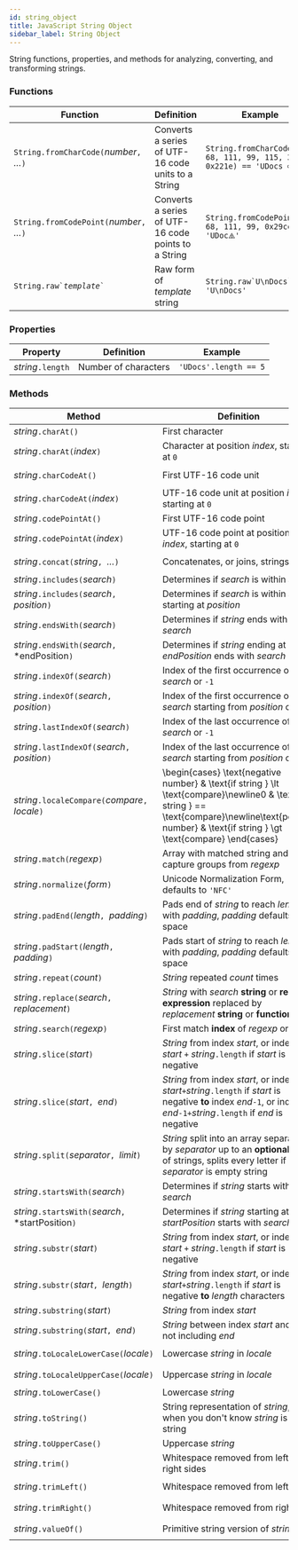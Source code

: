 ```yaml
---
id: string_object
title: JavaScript String Object
sidebar_label: String Object
---
```


String functions, properties, and methods for analyzing, converting, and transforming strings.

### Functions
Function | Definition | Example
---|---|---
`String.fromCharCode(`*number*`, `*…*`)` | Converts a series of UTF-16 code units to a String | `String.fromCharCode(85, 68, 111, 99, 115, 32, 0x221e) == 'UDocs ∞'`
`String.fromCodePoint(`*number*`, `*…*`)` | Converts a series of UTF-16 code points to a String | `String.fromCodePoint(85, 68, 111, 99, 0x29cc) == 'UDoc⧌'`
<code>String.raw&#96;*template*&#96;</code> | Raw form of *template* string | <code>String.raw&#96;U\nDocs&#96; == 'U\\nDocs'</code>

### Properties
Property | Definition | Example
---|---|---
*string*`.length` | Number of characters | `'UDocs'.length == 5`

### Methods
Method | Definition | Example
---|---|---
*string*`.charAt()` | First character | `'UDocs'.charAt() == 'U'`
*string*`.charAt(`*index*`)` | Character at position *index*, starting at `0` | `'UDocs'.charAt(3) == 'c'`
*string*`.charCodeAt()` | First UTF-16 code unit | `'⟌ division'.codePointAt() == 0x27cc`
*string*`.charCodeAt(`*index*`)` | UTF-16 code unit at position *index*, starting at `0` | `'Cube root ∛'.charCodeAt(10) == 0x221b`
*string*`.codePointAt()` | First UTF-16 code point | `'∜16'.codePointAt() == 0x221c`
*string*`.codePointAt(`*index*`)` | UTF-16 code point at position *index*, starting at `0` | `'For all ∀'.codePointAt(8) == 0x2200`
*string*`.concat(`*string*`, `*…*`)` | Concatenates, or joins, strings | `'UD'.concat('o', 'cs') == 'UDocs'`
*string*`.includes(`*search*`)` | Determines if *search* is within *string* | `'UDocs'.includes('cs')`
*string*`.includes(`*search*`, `*position*`)` | Determines if *search* is within *string* starting at *position* | `!'UDocs'.includes('cs', 4)`
*string*`.endsWith(`*search*`)` | Determines if *string* ends with *search* | `'UDocs'.endsWith('cs')`
*string*`.endsWith(`*search*`, `*endPosition`)` | Determines if *string* ending at *endPosition* ends with *search* | `!'UDocs'.endsWith('cs', 3)`
*string*`.indexOf(`*search*`)` | Index of the first occurrence of *search* or `-1` | `'UDocs'.indexOf('cs') == 3`
*string*`.indexOf(`*search*`, `*position*`)` | Index of the first occurrence of *search* starting from *position* or `-1` | `'UDocs'.indexOf('cs', 4) == -1`
*string*`.lastIndexOf(`*search*`)` | Index of the last occurrence of *search* or `-1` | `'UDocsUDocs'.lastIndexOf('cs') == 8`
*string*`.lastIndexOf(`*search*`, `*position*`)` | Index of the last occurrence of *search* starting from *position* or `-1` | `'UDocsUDocs'.lastIndexOf('cs', 7) == 3`
*string*`.localeCompare(`*compare*`, `*locale*`)` | \begin{cases} \text{negative number} & \text{if string } \lt \text{compare}\newline0 & \text{if string } == \text{compare}\newline\text{positive number} & \text{if string } \gt \text{compare} \end{cases} | `'晚安'.localeCompare('你早', 'zh-CN') == 1`
*string*`.match(`*regexp*`)` | Array with matched string and capture groups from *regexp* | `'UDocs'.match(/o(.)s/)[1] == 'c'`
*string*`.normalize(`*form*`)` | Unicode Normalization Form, defaults to `'NFC'` | `'ñandu\u0301'.normalize().length == 5`
*string*`.padEnd(`*length*`, `*padding*`)` | Pads end of *string* to reach *length* with *padding*, *padding* defaults to a space | <code>'UDocs'.padEnd(7) == 'UDocs &nbsp;'</code>
*string*`.padStart(`*length*`, `*padding*`)` | Pads start of *string* to reach *length* with *padding*, *padding* defaults to a space | <code>'UDocs'.padStart(7, '-') == '--UDocs'</code>
*string*`.repeat(`*count*`)` | *String* repeated *count* times | `'UD'.repeat(3) == 'UDUDUD'`
*string*`.replace(`*search*`, `*replacement*`)` | *String* with *search* **string** or **regular expression** replaced by *replacement* **string** or **function** | `'UDocs'.replace(/..cs/, 'Code') == 'UCode'`
*string*`.search(`*regexp*`)` | First match **index** of *regexp* or `-1` | `'UDocs'.search('.s') == 3`
*string*`.slice(`*start*`)` | *String* from index *start*, or index *start* `+` *string*`.length` if *start* is negative | `'UDocs'.slice(-2) == 'cs'`
*string*`.slice(`*start*`, `*end*`)` | *String* from index *start*, or index *start*`+`*string*`.length` if *start* is negative **to** index *end*`-1`, or index *end*`-1+`*string*`.length` if *end* is negative | `'UDocs'.slice(1, -1) == 'Doc'`
*string*`.split(`*separator*`, `*limit*`)` | *String* split into an array separated by *separator* up to an **optional _limit_** of strings, splits every letter if *separator* is empty string | `'UDocs'.split('o')[1] == 'cs'`
*string*`.startsWith(`*search*`)` | Determines if *string* starts with *search* | `'UDocs'.startsWith('UD')`
*string*`.startsWith(`*search*`, `*startPosition`)` | Determines if *string* starting at *startPosition* starts with *search* | `'UDocs'.startsWith('cs', 3)`
*string*`.substr(`*start*`)` | *String* from index *start*, or index *start* `+` *string*`.length` if *start* is negative | `'UDocs'.substr(-2) == 'cs'`
*string*`.substr(`*start*`, `*length*`)` | *String* from index *start*, or index *start*`+`*string*`.length` if *start* is negative **to** *length* characters | `'UDocs'.substr(1, 3) == 'Doc'`
*string*`.substring(`*start*`)` | *String* from index *start* | `'UDocs'.substring(3) == 'cs'`
*string*`.substring(`*start*`, `*end*`)` | *String* between index *start* and *end*, not including *end* | `'UDocs'.substring(1, 4) == 'Doc'`
*string*`.toLocaleLowerCase(`*locale*`)` | Lowercase *string* in *locale* | `'UΔocs'.toLocaleLowerCase('el') == 'uδocs'`
*string*`.toLocaleUpperCase(`*locale*`)` | Uppercase *string* in *locale* | `'Uδocs'.toLocaleUpperCase('el') == 'UΔOCS'`
*string*`.toLowerCase()` | Lowercase *string* | `'UDocs'.toLowerCase() == 'udocs'`
*string*`.toString()` | String representation of *string*, for when you don't know *string* is a string | `'UDocs'.toString() == 'UDocs'`
*string*`.toUpperCase()` | Uppercase *string* | `'UDocs'.toUpperCase() == 'UDOCS'`
*string*`.trim()` | Whitespace removed from left and right sides | `' UDocs  '.trim() == 'UDocs'`
*string*`.trimLeft()` | Whitespace removed from left side | `' UDocs  '.trimLeft() == 'UDocs  '`
*string*`.trimRight()` | Whitespace removed from right side | `' UDocs  '.trimRight() == ' UDocs'`
*string*`.valueOf()` | Primitive string version of *string* | `new String('UDocs').valueOf() == 'UDocs'`
